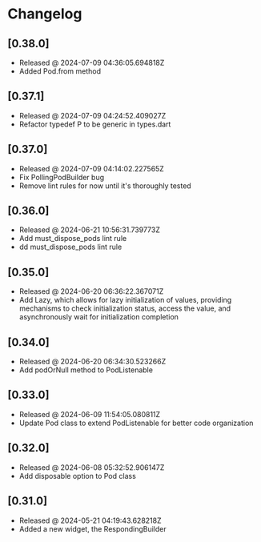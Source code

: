 # Changelog

## [0.38.0]

- Released @ 2024-07-09 04:36:05.694818Z
- Added Pod.from method

## [0.37.1]

- Released @ 2024-07-09 04:24:52.409027Z
- Refactor typedef P to be generic in types.dart

## [0.37.0]

- Released @ 2024-07-09 04:14:02.227565Z
- Fix PollingPodBuilder bug
- Remove lint rules for now until it's thoroughly tested

## [0.36.0]

- Released @ 2024-06-21 10:56:31.739773Z
- Add must_dispose_pods lint rule
- dd must_dispose_pods lint rule

## [0.35.0]

- Released @ 2024-06-20 06:36:22.367071Z
- Add Lazy, which allows for lazy initialization of values, providing mechanisms to check initialization status, access the value, and asynchronously wait for initialization completion

## [0.34.0]

- Released @ 2024-06-20 06:34:30.523266Z
- Add podOrNull method to PodListenable

## [0.33.0]

- Released @ 2024-06-09 11:54:05.080811Z
- Update Pod class to extend PodListenable for better code organization

## [0.32.0]

- Released @ 2024-06-08 05:32:52.906147Z
- Add disposable option to Pod class

## [0.31.0]

- Released @ 2024-05-21 04:19:43.628218Z
- Added a new widget, the RespondingBuilder
